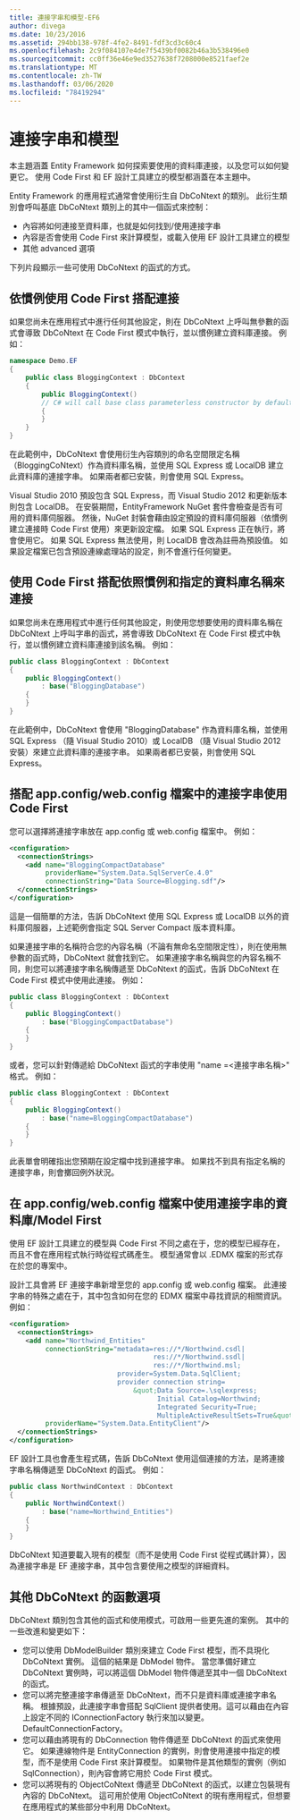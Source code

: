 ```yaml
---
title: 連接字串和模型-EF6
author: divega
ms.date: 10/23/2016
ms.assetid: 294bb138-978f-4fe2-8491-fdf3cd3c60c4
ms.openlocfilehash: 2c9f084107e4de7f5439bf0082b46a3b538496e0
ms.sourcegitcommit: cc0ff36e46e9ed3527638f7208000e8521faef2e
ms.translationtype: MT
ms.contentlocale: zh-TW
ms.lasthandoff: 03/06/2020
ms.locfileid: "78419294"
---
```

# <a name="connection-strings-and-models"></a>連接字串和模型
本主題涵蓋 Entity Framework 如何探索要使用的資料庫連接，以及您可以如何變更它。 使用 Code First 和 EF 設計工具建立的模型都涵蓋在本主題中。  

Entity Framework 的應用程式通常會使用衍生自 DbCoNtext 的類別。 此衍生類別會呼叫基底 DbCoNtext 類別上的其中一個函式來控制：  

- 內容將如何連接至資料庫，也就是如何找到/使用連接字串  
- 內容是否會使用 Code First 來計算模型，或載入使用 EF 設計工具建立的模型  
- 其他 advanced 選項  

下列片段顯示一些可使用 DbCoNtext 的函式的方式。  

## <a name="use-code-first-with-connection-by-convention"></a>依慣例使用 Code First 搭配連接  

如果您尚未在應用程式中進行任何其他設定，則在 DbCoNtext 上呼叫無參數的函式會導致 DbCoNtext 在 Code First 模式中執行，並以慣例建立資料庫連接。 例如：  

``` csharp  
namespace Demo.EF
{
    public class BloggingContext : DbContext
    {
        public BloggingContext()
        // C# will call base class parameterless constructor by default
        {
        }
    }
}
```  

在此範例中，DbCoNtext 會使用衍生內容類別的命名空間限定名稱（BloggingCoNtext）作為資料庫名稱，並使用 SQL Express 或 LocalDB 建立此資料庫的連接字串。 如果兩者都已安裝，則會使用 SQL Express。  

Visual Studio 2010 預設包含 SQL Express，而 Visual Studio 2012 和更新版本則包含 LocalDB。 在安裝期間，EntityFramework NuGet 套件會檢查是否有可用的資料庫伺服器。 然後，NuGet 封裝會藉由設定預設的資料庫伺服器（依慣例建立連接時 Code First 使用）來更新設定檔。 如果 SQL Express 正在執行，將會使用它。 如果 SQL Express 無法使用，則 LocalDB 會改為註冊為預設值。 如果設定檔案已包含預設連線處理站的設定，則不會進行任何變更。  

## <a name="use-code-first-with-connection-by-convention-and-specified-database-name"></a>使用 Code First 搭配依照慣例和指定的資料庫名稱來連接  

如果您尚未在應用程式中進行任何其他設定，則使用您想要使用的資料庫名稱在 DbCoNtext 上呼叫字串的函式，將會導致 DbCoNtext 在 Code First 模式中執行，並以慣例建立資料庫連接到該名稱。 例如：  

``` csharp  
public class BloggingContext : DbContext
{
    public BloggingContext()
        : base("BloggingDatabase")
    {
    }
}
```  

在此範例中，DbCoNtext 會使用 "BloggingDatabase" 作為資料庫名稱，並使用 SQL Express （隨 Visual Studio 2010）或 LocalDB （隨 Visual Studio 2012 安裝）來建立此資料庫的連接字串。 如果兩者都已安裝，則會使用 SQL Express。  

## <a name="use-code-first-with-connection-string-in-appconfigwebconfig-file"></a>搭配 app.config/web.config 檔案中的連接字串使用 Code First  

您可以選擇將連接字串放在 app.config 或 web.config 檔案中。 例如：  

``` xml  
<configuration>
  <connectionStrings>
    <add name="BloggingCompactDatabase"
         providerName="System.Data.SqlServerCe.4.0"
         connectionString="Data Source=Blogging.sdf"/>
  </connectionStrings>
</configuration>
```  

這是一個簡單的方法，告訴 DbCoNtext 使用 SQL Express 或 LocalDB 以外的資料庫伺服器，上述範例會指定 SQL Server Compact 版本資料庫。  

如果連接字串的名稱符合您的內容名稱（不論有無命名空間限定性），則在使用無參數的函式時，DbCoNtext 就會找到它。 如果連接字串名稱與您的內容名稱不同，則您可以將連接字串名稱傳遞至 DbCoNtext 的函式，告訴 DbCoNtext 在 Code First 模式中使用此連接。 例如：  

``` csharp  
public class BloggingContext : DbContext
{
    public BloggingContext()
        : base("BloggingCompactDatabase")
    {
    }
}
```  

或者，您可以針對傳遞給 DbCoNtext 函式的字串使用 "name =\<連接字串名稱\>" 格式。 例如：  

``` csharp  
public class BloggingContext : DbContext
{
    public BloggingContext()
        : base("name=BloggingCompactDatabase")
    {
    }
}
```  

此表單會明確指出您預期在設定檔中找到連接字串。 如果找不到具有指定名稱的連接字串，則會擲回例外狀況。  

## <a name="databasemodel-first-with-connection-string-in-appconfigwebconfig-file"></a>在 app.config/web.config 檔案中使用連接字串的資料庫/Model First  

使用 EF 設計工具建立的模型與 Code First 不同之處在于，您的模型已經存在，而且不會在應用程式執行時從程式碼產生。 模型通常會以 .EDMX 檔案的形式存在於您的專案中。  

設計工具會將 EF 連接字串新增至您的 app.config 或 web.config 檔案。 此連接字串的特殊之處在于，其中包含如何在您的 EDMX 檔案中尋找資訊的相關資訊。 例如：  

``` xml  
<configuration>  
  <connectionStrings>  
    <add name="Northwind_Entities"  
         connectionString="metadata=res://*/Northwind.csdl|  
                                    res://*/Northwind.ssdl|  
                                    res://*/Northwind.msl;  
                           provider=System.Data.SqlClient;  
                           provider connection string=  
                               &quot;Data Source=.\sqlexpress;  
                                     Initial Catalog=Northwind;  
                                     Integrated Security=True;  
                                     MultipleActiveResultSets=True&quot;"  
         providerName="System.Data.EntityClient"/>  
  </connectionStrings>  
</configuration>
```  

EF 設計工具也會產生程式碼，告訴 DbCoNtext 使用這個連接的方法，是將連接字串名稱傳遞至 DbCoNtext 的函式。 例如：  

``` csharp  
public class NorthwindContext : DbContext
{
    public NorthwindContext()
        : base("name=Northwind_Entities")
    {
    }
}
```  

DbCoNtext 知道要載入現有的模型（而不是使用 Code First 從程式碼計算），因為連接字串是 EF 連接字串，其中包含要使用之模型的詳細資料。  

## <a name="other-dbcontext-constructor-options"></a>其他 DbCoNtext 的函數選項  

DbCoNtext 類別包含其他的函式和使用模式，可啟用一些更先進的案例。 其中的一些改進和變更如下：  

- 您可以使用 DbModelBuilder 類別來建立 Code First 模型，而不具現化 DbCoNtext 實例。 這個的結果是 DbModel 物件。 當您準備好建立 DbCoNtext 實例時，可以將這個 DbModel 物件傳遞至其中一個 DbCoNtext 的函式。  
- 您可以將完整連接字串傳遞至 DbCoNtext，而不只是資料庫或連接字串名稱。 根據預設，此連接字串會搭配 SqlClient 提供者使用。這可以藉由在內容上設定不同的 IConnectionFactory 執行來加以變更。DefaultConnectionFactory。  
- 您可以藉由將現有的 DbConnection 物件傳遞至 DbCoNtext 的函式來使用它。 如果連線物件是 EntityConnection 的實例，則會使用連接中指定的模型，而不是使用 Code First 來計算模型。 如果物件是其他類型的實例（例如 SqlConnection），則內容會將它用於 Code First 模式。  
- 您可以將現有的 ObjectCoNtext 傳遞至 DbCoNtext 的函式，以建立包裝現有內容的 DbCoNtext。 這可用於使用 ObjectCoNtext 的現有應用程式，但想要在應用程式的某些部分中利用 DbCoNtext。  
